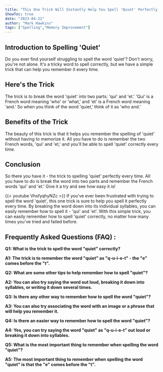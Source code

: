 ```yaml
---
title: "This One Trick Will Instantly Help You Spell 'Quiet' Perfectly Every Time!"
ShowToc: true 
date: "2023-04-22"
author: "Mark Hawkins" 
tags: ["Spelling","Memory Improvement"]
---
```

## Introduction to Spelling 'Quiet'

Do you ever find yourself struggling to spell the word 'quiet'? Don't worry, you're not alone. It's a tricky word to spell correctly, but we have a simple trick that can help you remember it every time. 

## Here's the Trick

The trick is to break the word 'quiet' into two parts: 'qui' and 'et.' 'Qui' is a French word meaning 'who' or 'what,' and 'et' is a French word meaning 'and.' So when you think of the word 'quiet,' think of it as 'who and.' 

## Benefits of the Trick

The beauty of this trick is that it helps you remember the spelling of 'quiet' without having to memorize it. All you have to do is remember the two French words, 'qui' and 'et,' and you'll be able to spell 'quiet' correctly every time. 

## Conclusion 

So there you have it - the trick to spelling 'quiet' perfectly every time. All you have to do is break the word into two parts and remember the French words 'qui' and 'et.' Give it a try and see how easy it is!

{{< youtube VhsfyqhyNZc >}} 
If you've ever been frustrated with trying to spell the word 'quiet', this one trick is sure to help you spell it perfectly every time. By breaking the word down into its individual syllables, you can easily remember how to spell it - 'qui' and 'et'. With this simple trick, you can easily remember how to spell 'quiet' correctly, no matter how many times you've tried and failed before.

## Frequently Asked Questions (FAQ) :
**Q1: What is the trick to spell the word "quiet" correctly?**

**A1: The trick is to remember the word "quiet" as "q-u-i-e-t" - the "e" comes before the "t".**

**Q2: What are some other tips to help remember how to spell "quiet"?**

**A2: You can also try saying the word out loud, breaking it down into syllables, or writing it down several times.**

**Q3: Is there any other way to remember how to spell the word "quiet"?**

**A3: You can also try associating the word with an image or a phrase that will help you remember it.**

**Q4: Is there an easier way to remember how to spell the word "quiet"?**

**A4: Yes, you can try saying the word "quiet" as "q-u-i-e-t" out loud or breaking it down into syllables.**

**Q5: What is the most important thing to remember when spelling the word "quiet"?**

**A5: The most important thing to remember when spelling the word "quiet" is that the "e" comes before the "t".**





